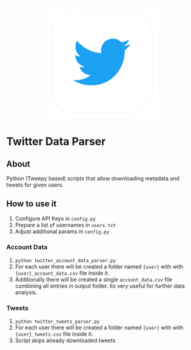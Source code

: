 <h3 align="center">
  <img src="assets/twitter_data_parser_icon_web.png" width="300">
</h3>

# Twitter Data Parser

## About
Python (Tweepy based) scripts that allow downloading metadata and tweets for given users.

## How to use it

1. Configure API Keys in `config.py`
2. Prepare a list of usernames in `users.txt`
3. Adjust additional params in `config.py`

### Account Data
1. `python twitter_account_data_parser.py`
2. For each user there will be created a folder named `{user}` with with `{user}_account_data.csv` file inside it.
3. Additionally there will be created a single `account_data.csv` file combining all entries in output folder. Its very useful for further data analysis.

### Tweets
1. `python twitter_tweets_parser.py`
2. For each user there will be created a folder named `{user}` with with `{user}_tweets.csv` file inside it.
3. Script skips already downloaded tweets

